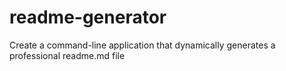 # readme-generator
Create a command-line application that dynamically generates a professional readme.md file
